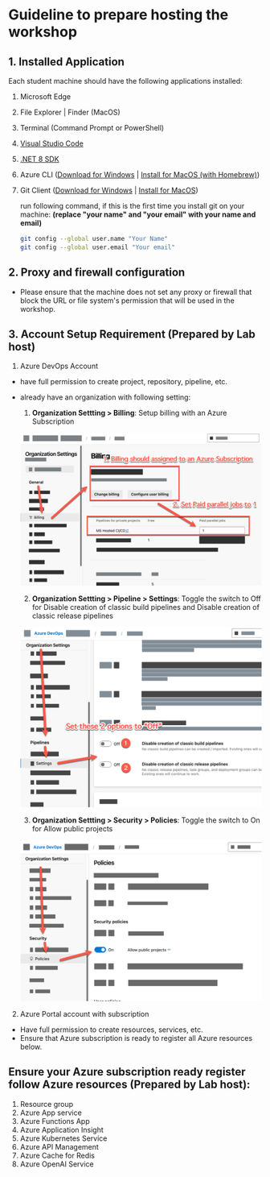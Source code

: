 
# Guideline to prepare hosting the workshop


## 1. Installed Application 

Each student machine should have the following applications installed:

1. Microsoft Edge
2. File Explorer | Finder (MacOS)
3. Terminal (Command Prompt or PowerShell)
4. [Visual Studio Code](https://code.visualstudio.com/)
5. [.NET 8 SDK](https://dotnet.microsoft.com/en-us/download/dotnet/8.0)
7. Azure CLI ([Download for Windows](https://learn.microsoft.com/en-us/cli/azure/install-azure-cli-windows?tabs=azure-cli#install-or-update) | [Install for MacOS (with Homebrew)](https://learn.microsoft.com/en-us/cli/azure/install-azure-cli-macos))
8. Git Client ([Download for Windows](https://git-scm.com/download/win) | [Install for MacOS](https://git-scm.com/download/mac))
    
    run following command, if this is the first time you install git on your machine: **(replace "your name" and "your email" with your name and email)**

    ```bash
    git config --global user.name "Your Name"
    git config --global user.email "Your email"
    ```
## 2. Proxy and firewall configuration

- Please ensure that the machine does not set any proxy or firewall that block the URL or file system's permission that will be used in the workshop.

## 3. Account Setup Requirement (Prepared by Lab host)

1. Azure DevOps Account
  - have full permission to create project, repository, pipeline, etc.
  - already have an organization with following setting:
    1. **Organization Settting > Billing**: Setup billing with an Azure Subscription

    ![Azure DevOps Billing](./media/devop1-set-billing.png)

    2. **Organization Settting > Pipeline > Settings**: Toggle the switch to Off for Disable creation of classic build pipelines and Disable creation of classic release pipelines

    ![Azure DevOps Pipeline Setting](./media/devop2-set-pipeline.png)

    3. **Organization Settting > Security > Policies**: Toggle the switch to On for Allow public projects

    ![Azure DevOps Policy Setting](./media/devop3-set-policy.png)

 
2. Azure Portal account with subscription
  - Have full permission to create resources, services, etc. 
  - Ensure that Azure subscription is ready to register all Azure resources below.


## Ensure your Azure subscription ready register follow Azure resources (Prepared by Lab host): 

1. Resource group
2. Azure App service
3. Azure Functions App
4. Azure Application Insight
5. Azure Kubernetes Service
6. Azure API Management
7. Azure Cache for Redis
8. Azure OpenAI Service
